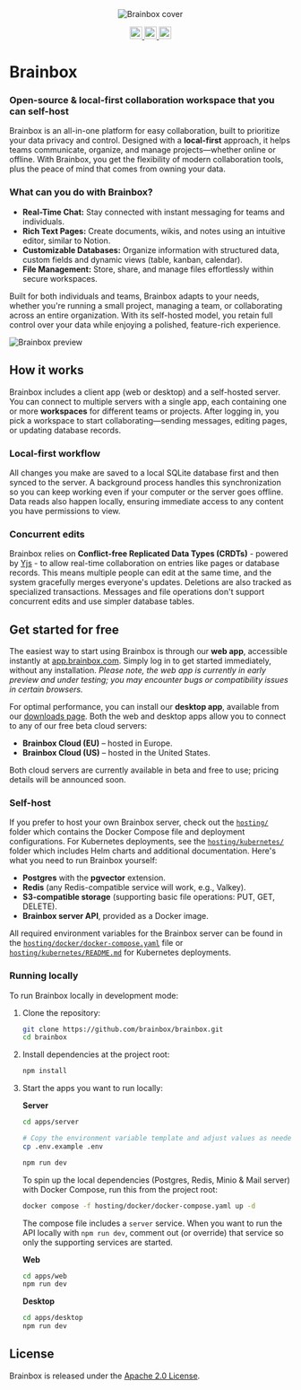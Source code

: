 <div align="center">
<img alt="Brainbox cover" src="assets/images/brainbox-cover-black.png">
<p></p>
<a target="_blank" href="https://opensource.org/licenses/Apache-2.0" style="background:none">
    <img src="https://img.shields.io/badge/Licene-Apache_2.0-blue" style="height: 22px;" />
</a>
<a target="_blank" href="https://discord.gg/ZsnDwW3289" style="background:none">
    <img alt="" src="https://img.shields.io/badge/Discord-Brainbox-%235865F2" style="height: 22px;" />
</a>
<a href="https://x.com/brainbox" target="_blank">
  <img alt="" src="https://img.shields.io/twitter/follow/brainbox.svg?style=social&label=Follow" style="height: 22px;" />
</a>
</div>

# Brainbox

### Open-source & local-first collaboration workspace that you can self-host

Brainbox is an all-in-one platform for easy collaboration, built to prioritize your data privacy and control. Designed with a **local-first** approach, it helps teams communicate, organize, and manage projects—whether online or offline. With Brainbox, you get the flexibility of modern collaboration tools, plus the peace of mind that comes from owning your data.

### What can you do with Brainbox?

- **Real-Time Chat:** Stay connected with instant messaging for teams and individuals.
- **Rich Text Pages:** Create documents, wikis, and notes using an intuitive editor, similar to Notion.
- **Customizable Databases:** Organize information with structured data, custom fields and dynamic views (table, kanban, calendar).
- **File Management:** Store, share, and manage files effortlessly within secure workspaces.

Built for both individuals and teams, Brainbox adapts to your needs, whether you're running a small project, managing a team, or collaborating across an entire organization. With its self-hosted model, you retain full control over your data while enjoying a polished, feature-rich experience.

![Brainbox preview](assets/images/brainbox-desktop-preview.gif)

## How it works

Brainbox includes a client app (web or desktop) and a self-hosted server. You can connect to multiple servers with a single app, each containing one or more **workspaces** for different teams or projects. After logging in, you pick a workspace to start collaborating—sending messages, editing pages, or updating database records.

### Local-first workflow

All changes you make are saved to a local SQLite database first and then synced to the server. A background process handles this synchronization so you can keep working even if your computer or the server goes offline. Data reads also happen locally, ensuring immediate access to any content you have permissions to view.

### Concurrent edits

Brainbox relies on **Conflict-free Replicated Data Types (CRDTs)** - powered by [Yjs](https://docs.yjs.dev/) - to allow real-time collaboration on entries like pages or database records. This means multiple people can edit at the same time, and the system gracefully merges everyone's updates. Deletions are also tracked as specialized transactions. Messages and file operations don't support concurrent edits and use simpler database tables.

## Get started for free

The easiest way to start using Brainbox is through our **web app**, accessible instantly at [app.brainbox.com](https://app.brainbox.com). Simply log in to get started immediately, without any installation. _Please note, the web app is currently in early preview and under testing; you may encounter bugs or compatibility issues in certain browsers._

For optimal performance, you can install our **desktop app**, available from our [downloads page](https://brainbox.com/downloads). Both the web and desktop apps allow you to connect to any of our free beta cloud servers:

- **Brainbox Cloud (EU)** – hosted in Europe.
- **Brainbox Cloud (US)** – hosted in the United States.

Both cloud servers are currently available in beta and free to use; pricing details will be announced soon.

### Self-host

If you prefer to host your own Brainbox server, check out the [`hosting/`](hosting/) folder which contains the Docker Compose file and deployment configurations. For Kubernetes deployments, see the [`hosting/kubernetes/`](hosting/kubernetes/) folder which includes Helm charts and additional documentation. Here's what you need to run Brainbox yourself:

- **Postgres** with the **pgvector** extension.
- **Redis** (any Redis-compatible service will work, e.g., Valkey).
- **S3-compatible storage** (supporting basic file operations: PUT, GET, DELETE).
- **Brainbox server API**, provided as a Docker image.

All required environment variables for the Brainbox server can be found in the [`hosting/docker/docker-compose.yaml`](hosting/docker/docker-compose.yaml) file or [`hosting/kubernetes/README.md`](hosting/kubernetes/README.md) for Kubernetes deployments.

### Running locally

To run Brainbox locally in development mode:

1. Clone the repository:

   ```bash
   git clone https://github.com/brainbox/brainbox.git
   cd brainbox
   ```

2. Install dependencies at the project root:

   ```bash
   npm install
   ```

3. Start the apps you want to run locally:

   **Server**

   ```bash
   cd apps/server

   # Copy the environment variable template and adjust values as needed
   cp .env.example .env

   npm run dev
   ```

   To spin up the local dependencies (Postgres, Redis, Minio & Mail server) with Docker Compose, run this from
   the project root:

   ```bash
   docker compose -f hosting/docker/docker-compose.yaml up -d
   ```

   The compose file includes a `server` service. When you want to run the API locally with `npm run dev`, comment
   out (or override) that service so only the supporting services are started.

   **Web**

   ```bash
   cd apps/web
   npm run dev
   ```

   **Desktop**

   ```bash
   cd apps/desktop
   npm run dev
   ```

## License

Brainbox is released under the [Apache 2.0 License](LICENSE).
